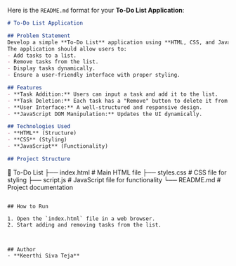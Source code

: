 Here is the `README.md` format for your **To-Do List Application**:  

```markdown
# To-Do List Application

## Problem Statement  
Develop a simple **To-Do List** application using **HTML, CSS, and JavaScript**.  
The application should allow users to:  
- Add tasks to a list.  
- Remove tasks from the list.  
- Display tasks dynamically.  
- Ensure a user-friendly interface with proper styling.  

## Features  
- **Task Addition:** Users can input a task and add it to the list.  
- **Task Deletion:** Each task has a "Remove" button to delete it from the list.  
- **User Interface:** A well-structured and responsive design.  
- **JavaScript DOM Manipulation:** Updates the UI dynamically.  

## Technologies Used  
- **HTML** (Structure)  
- **CSS** (Styling)  
- **JavaScript** (Functionality)  

## Project Structure  
```
📂 To-Do List
 ├── index.html    # Main HTML file
 ├── styles.css    # CSS file for styling
 ├── script.js     # JavaScript file for functionality
 └── README.md     # Project documentation
```

## How to Run  

1. Open the `index.html` file in a web browser.  
2. Start adding and removing tasks from the list.  



## Author  
- **Keerthi Siva Teja**  
